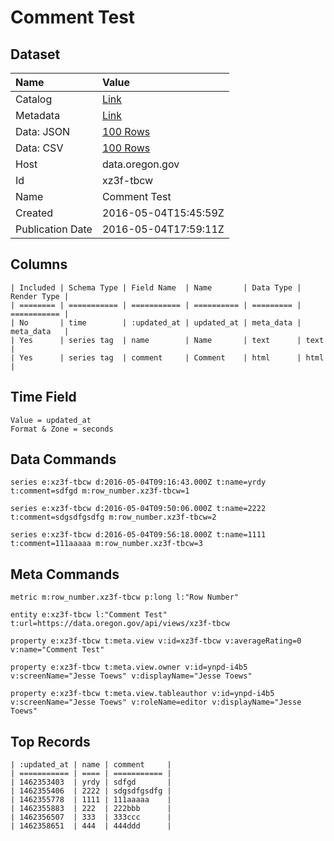 # Comment Test

## Dataset

| Name | Value |
| :--- | :---- |
| Catalog | [Link](https://catalog.data.gov/dataset/comment-test) |
| Metadata | [Link](https://data.oregon.gov/api/views/xz3f-tbcw) |
| Data: JSON | [100 Rows](https://data.oregon.gov/api/views/xz3f-tbcw/rows.json?max_rows=100) |
| Data: CSV | [100 Rows](https://data.oregon.gov/api/views/xz3f-tbcw/rows.csv?max_rows=100) |
| Host | data.oregon.gov |
| Id | xz3f-tbcw |
| Name | Comment Test |
| Created | 2016-05-04T15:45:59Z |
| Publication Date | 2016-05-04T17:59:11Z |

## Columns

```ls
| Included | Schema Type | Field Name  | Name       | Data Type | Render Type |
| ======== | =========== | =========== | ========== | ========= | =========== |
| No       | time        | :updated_at | updated_at | meta_data | meta_data   |
| Yes      | series tag  | name        | Name       | text      | text        |
| Yes      | series tag  | comment     | Comment    | html      | html        |
```

## Time Field

```ls
Value = updated_at
Format & Zone = seconds
```

## Data Commands

```ls
series e:xz3f-tbcw d:2016-05-04T09:16:43.000Z t:name=yrdy t:comment=sdfgd m:row_number.xz3f-tbcw=1

series e:xz3f-tbcw d:2016-05-04T09:50:06.000Z t:name=2222 t:comment=sdgsdfgsdfg m:row_number.xz3f-tbcw=2

series e:xz3f-tbcw d:2016-05-04T09:56:18.000Z t:name=1111 t:comment=111aaaaa m:row_number.xz3f-tbcw=3
```

## Meta Commands

```ls
metric m:row_number.xz3f-tbcw p:long l:"Row Number"

entity e:xz3f-tbcw l:"Comment Test" t:url=https://data.oregon.gov/api/views/xz3f-tbcw

property e:xz3f-tbcw t:meta.view v:id=xz3f-tbcw v:averageRating=0 v:name="Comment Test"

property e:xz3f-tbcw t:meta.view.owner v:id=ynpd-i4b5 v:screenName="Jesse Toews" v:displayName="Jesse Toews"

property e:xz3f-tbcw t:meta.view.tableauthor v:id=ynpd-i4b5 v:screenName="Jesse Toews" v:roleName=editor v:displayName="Jesse Toews"
```

## Top Records

```ls
| :updated_at | name | comment     | 
| =========== | ==== | =========== | 
| 1462353403  | yrdy | sdfgd       | 
| 1462355406  | 2222 | sdgsdfgsdfg | 
| 1462355778  | 1111 | 111aaaaa    | 
| 1462355883  | 222  | 222bbb      | 
| 1462356507  | 333  | 333ccc      | 
| 1462358651  | 444  | 444ddd      | 
```